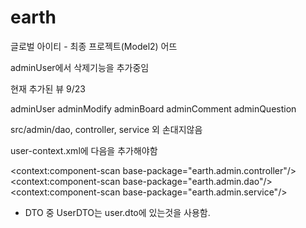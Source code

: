 # earth
글로벌 아이티 - 최종 프로젝트(Model2) 어뜨

adminUser에서 삭제기능을 추가중임

현재 추가된 뷰 9/23

adminUser
adminModify
adminBoard
adminComment
adminQuestion

src/admin/dao, controller, service 외 손대지않음

user-context.xml에 다음을 추가해야함

<context:component-scan base-package="earth.admin.controller"/>
<context:component-scan base-package="earth.admin.dao"/>
<context:component-scan base-package="earth.admin.service"/>
* DTO 중 UserDTO는 user.dto에 있는것을 사용함.
